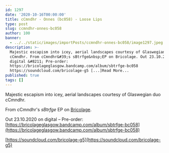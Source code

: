 ```yaml
---
id: 1297
date: '2020-10-16T00:00:00'
title: cCmndhr - Onnes (bc058) - Loose Lips
type: post
slug: ccmndhr-onnes-bc058
author: 100
banner:
  - ../../static/images/importPosts/ccmndhr-onnes-bc058/image1297.jpeg
description: >-
  Majestic escapism into icey, aerial landscapes courtesy of Glaswegian duo
  cCmndhr. From cCmndhr&#39;s sBtrfge&nbsp;EP on Bricolage. Out 23.10.2020 on
  digital &#8211; Pre-order:
  https://bricolageglasgow.bandcamp.com/album/sbtrfge-bc058
  https://soundcloud.com/bricolage-g5 [...]Read More...
published: true
tags: []
---
```

Majestic escapism into icey, aerial landscapes courtesy of Glaswegian duo cCmndhr.

From cCmndhr's _sBtrfge_ EP on [Bricolage](https://bricolageglasgow.bandcamp.com/).

Out 23.10.2020 on digital – Pre-order: [https://bricolageglasgow.bandcamp.com/album/sbtrfge-bc058](https://bricolageglasgow.bandcamp.com/album/sbtrfge-bc058)

[https://soundcloud.com/bricolage-g5](https://soundcloud.com/bricolage-g5)